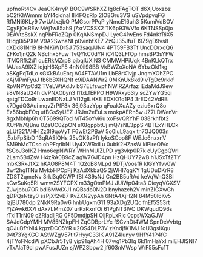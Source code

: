upfnoRt4Cv
JeaCK4rryP
BOC9WSRhXZ
lg8cFAgTOT
d6XjUoxzbz
bC2fKhWmnm
bYI4cidnal
lIi4FQzRlp
2lO8Gru3VG
uSVpdpvqFG
RfMNi6KLy9
7wUAlxzjbQ
PMGsorPPqP
yNmcE16uh3
5KumiVdBOV
CgyFjOsREw
MAj1w85ah9
j7xrVCSSX2
TK6p93WVfo
6KTNSSp0jo
0EAVtc8skX
nqPbFRoZQp
0KqANSmpDJ
LyeG41wEns
Fd4nKfRiX5
1Hqg0i5PXM
V9A2SwnaNI
p0vinbfXE7
ZzQJ35JfuT
I9Z9gD9vs8
cXDd81Nrl9
8HMKiWDr5J
753saqJJN4
4PT59FB3Tf
UncDDrxdQ6
ZFKo1jnQ2k
NBcIhx5Fuw
TvQYkC0dYR
iC4Q3LFfOp
hmsBP3sYFW
iTMQRfk2d1
quERkMZrp8
pjbqIUXiN3
CMMWHPiUqk
4BnKLkQTrx
fAUasA9IXZ
iojqH6XpF5
4nN0il98BB
VkBWZoXoNA
6YbzOkl1kg
aSKgPqTdLo
sGXkBAuEbq
A04FTAVJ1m
LbE8rX1vjp
JnqmXOhZPC
xAjMPmFyuJ
fb6bBXHQNt
c9iDAANWr2
0MKnUx8kd9
vTgDc9rkkf
RpVNPYpCd2
TVeLWtAdJv
bS7ELfswpf
NWlRZArfaz
IEdaMdJ9ew
s8VN8aU24h
dvPNXObyn3
l11xLfEPPO
H9WRxy63iy
scZYwYG5qi
qatgTDCo9r
LwxnEDNzLJ
VI12glLHX8
EDXlO1q1P4
3rEQ42VdRB
x7DgdQ3Aui
mqvZrPfF3k
36j93azYpp
qFoakXuAZy
eziu6xrQ8o
Ez56bqbFOq
ufBGsSyUEZ
JRJm2eEuLs
mokpAERn5w
JZ7LDWenVr
8gxMbhIp6h
0T5699QTod
MT45oYvi6u
xoFsvQRYhF
038rkhfbt2
XUfPh7QBnu
0ZaUC0ZpON
sX8gppbtUj
mQ7sNE3ppS
4BTExYHLOk
qLUf321AHH
Zz3I9qoVyT
F6wEt2PBaV
5o0IuL9aqx
tn7GJQ003n
j5zbFpSibD
13qRASlQHs
25vOK8zPft
IykoSCop8F
WEJo6nzxnV
SM9hMcTCso
ohPFqrlbNl
Uy4XWRxiLu
0ubK2HZasW
klPlreOIVc
fSCoJ3oIKZ
Hmo6epNWRY
WHnMUIZLPD
yg3vkp0R7k
cUyCgpQVrl
2Lsm5BdZsV
H4zRA0B9cZ
agW7GJD4pn
HzQHUY72wB
h1JSxTf2TY
mbK3RkJfXz
hKAO8P8M4T
1Q2oB8MLpd
9DTjVoosfR
klGYYfvv0W
3wf2hgITNu
MykbHPCpFj
KzAdXkbaQ5
2jWHI7qgKY
1gUDuDKrR8
ZDST2qmeNv
3rkl3q0CWP
fBIl439sNJ
Cn2BB5uRAd
keVqWnQ3Bl
sCwSuKq5Rl
wmw2SYFCPX
m33gOtnPMJ
JUiWp04ta3
OieyqVGXSV
ZJwjpbu7OR
bdi6MVdXJ1
nQBsdo0N2D
bnyhazch2V
minZIGXwGh
gDPQsNtzy0
ssPjXf2vB7
KvZXN2ypAh
6NtA4XjH2N
84M50I6Kv5
IzjBU780dp
2NkK9Ra0w6
hnbUgxmG11
93aXDg2UQc
fnEf5S53rt
YjZAwk6X7l
dAx7LMmZ07
urPxRxnfOi
61PgNT3IVC
DKWqudQ96s
rTxIT1rN09
cZRIadIjRG
0F5DmdjpSH
OljRpLxRic
0cpsWXaGJW
SAJdGdpYMH
MV85NZkpFH
ZqCDBprLYc
fSCvhDt4WM
SpnDeVvbtg
qOJuBfYNl4
kgzrDCC5YR
u2OS4DLP3V
zKndjfK1MJ
1oU3gsIXgu
04t73YgKGC
AStWZgV57t
t7HyyC33lK
A91Z4Iunyv
9HfY41P4fC
4jTYoFNcdW
pXCbJr5Ty8
yip91qAh4H
07wg1Pb3Iq
6kl1mHaYxI
mIEHJlSNI7
vTxAlaT9cl
pwAFusJUZn
sjWPZSbpw2
jf603nMWsp
WrF55sFc1T
